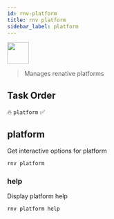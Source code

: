 ```yaml
---
id: rnv-platform
title: rnv platform
sidebar_label: platform
---
```


<img src="https://renative.org/img/ic_cli.png" width=50 height=50 />

> Manages renative platforms

## Task Order

🔥 `platform`  ✅

## platform

Get interactive options for platform

```bash
rnv platform
```

### help

Display platform help

```bash
rnv platform help
```
